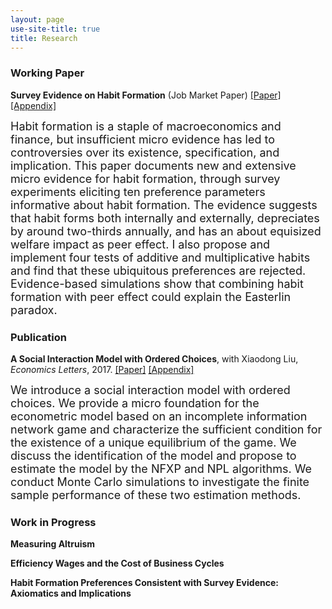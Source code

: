 ```yaml
---
layout: page
use-site-title: true
title: Research
---
```


### Working Paper
**Survey Evidence on Habit Formation** (Job Market Paper) [[Paper]](/research/habit_survey/Habit_Zhou_Paper.pdf) [[Appendix]](/research/habit_survey/Habit_Zhou_Appendix.pdf)    

<font size="4">Habit formation is a staple of macroeconomics and finance, but insufficient micro evidence has led to controversies over its existence, specification, and implication. This paper documents new and extensive micro evidence for habit formation, through survey experiments eliciting ten preference parameters informative about habit formation. The evidence suggests that habit forms both internally and externally, depreciates by around two-thirds annually, and has an about equisized welfare impact as peer effect. I also propose and implement four tests of additive and multiplicative habits and find that these ubiquitous preferences are rejected. Evidence-based simulations show that combining habit formation with peer effect could explain the Easterlin paradox.</font>

### Publication
**A Social Interaction Model with Ordered Choices**, with Xiaodong Liu, *Economics Letters*, 2017. [[Paper]](/research/ordered_choice/social_order_paper.pdf) [[Appendix]](social_order_appendix.pdf)
  
<font size="4">We introduce a social interaction model with ordered choices. We provide a micro foundation
for the econometric model based on an incomplete information network game and characterize the sufficient condition for the existence of a unique equilibrium of the game. We discuss the identification of the model and propose to estimate the model by the NFXP and NPL algorithms. We conduct Monte Carlo simulations to investigate the finite sample performance of these two estimation methods.</font>

### Work in Progress

**Measuring Altruism**

**Efficiency Wages and the Cost of Business Cycles**

**Habit Formation Preferences Consistent with Survey Evidence: Axiomatics and Implications**


